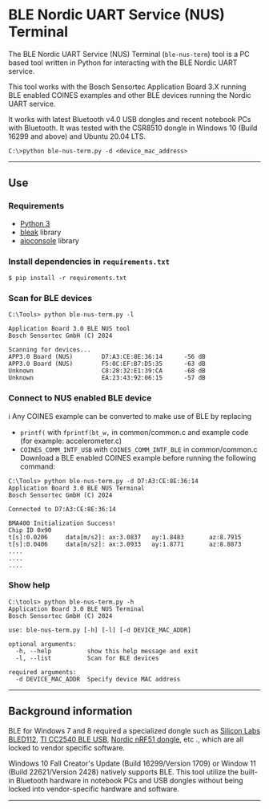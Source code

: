 # BLE Nordic UART Service (NUS) Terminal

The BLE Nordic UART Service (NUS) Terminal (`ble-nus-term`) tool is a PC based tool written in Python for interacting with the BLE Nordic UART service.

This tool works with the Bosch Sensortec Application Board 3.X running BLE enabled COINES examples and other BLE devices running the Nordic UART service. 

It works with latest Bluetooth v4.0 USB dongles and recent notebook PCs with Bluetooth. It was tested with the CSR8510 dongle in Windows 10 (Build 16299 and above) and Ubuntu 20.04 LTS.

```
C:\>python ble-nus-term.py -d <device_mac_address>
```
---

## Use

### Requirements
- [Python 3](https://www.python.org/downloads/)
- [bleak](https://pypi.org/project/bleak/) library
- [aioconsole](https://pypi.org/project/aioconsole/) library

### Install dependencies in `requirements.txt`
```
$ pip install -r requirements.txt
```
### Scan for BLE devices
```
C:\Tools> python ble-nus-term.py -l

Application Board 3.0 BLE NUS tool
Bosch Sensortec GmbH (C) 2024

Scanning for devices...
APP3.0 Board (NUS)        D7:A3:CE:8E:36:14      -56 dB
APP3.0 Board (NUS)        F5:0C:EF:B7:D5:35      -63 dB
Unknown                   C8:28:32:E1:39:CA      -68 dB
Unknown                   EA:23:43:92:06:15      -57 dB
```

### Connect to NUS enabled BLE device

:information_source: Any COINES example can be converted to make use of BLE by replacing
-  `printf(` with `fprintf(bt_w,` in common/common.c and example code (for example: accelerometer.c)
-  `COINES_COMM_INTF_USB` with `COINES_COMM_INTF_BLE` in common/common.c
Download a BLE enabled COINES example before running the following command:

```
C:\Tools> python ble-nus-term.py -d D7:A3:CE:8E:36:14
Application Board 3.0 BLE NUS Terminal
Bosch Sensortec GmbH (C) 2024

Connected to D7:A3:CE:8E:36:14

BMA400 Initialization Success!
Chip ID 0x90
t[s]:0.0206     data[m/s2]: ax:3.0837   ay:1.8483       az:8.7915
t[s]:0.0406     data[m/s2]: ax:3.0933   ay:1.8771       az:8.8873
....
....
....

```

### Show help
```
C:\tools> python ble-nus-term.py -h
Application Board 3.0 BLE NUS Terminal
Bosch Sensortec GmbH (C) 2024

use: ble-nus-term.py [-h] [-l] [-d DEVICE_MAC_ADDR]

optional arguments:
  -h, --help          show this help message and exit
  -l, --list          Scan for BLE devices

required arguments:
  -d DEVICE_MAC_ADDR  Specify device MAC address
```
---

## Background information

BLE for Windows 7 and 8 required a specialized dongle such as [Silicon Labs BLED112](https://www.silabs.com/wireless/bluetooth/bluegiga-low-energy-legacy-modules/device.bled112), [TI CC2540 BLE USB](http://www.ti.com/tool/TIDC-CC2540-BLE-USB), [Nordic nRF51 dongle](https://www.nordicsemi.com/Software-and-tools/Development-Kits/nRF51-Dongle), etc ., which are all locked to vendor specific software.

Windows 10 Fall Creator's Update (Build 16299/Version 1709) or Window 11 (Build 22621/Version 2428) natively supports BLE. This tool utilize the built-in Bluetooth hardware in notebook PCs and USB dongles without being locked into vendor-specific hardware and software.

---
